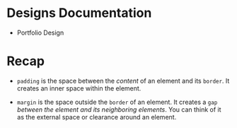 # Designs Documentation
- Portfolio Design

# Recap
* `padding` is the space between the _content_ of an element and its `border`.  It creates an inner space within the element.

* `margin` is the space outside the `border` of an element. It creates a `gap` _between the element and its neighboring elements_.  You can think of it as the external space or clearance around an element.